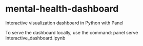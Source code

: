 # mental-health-dashboard
Interactive visualization dashboard in Python with Panel

To serve the dashboard locally, use the command:
panel serve Interactive_dashboard.ipynb

